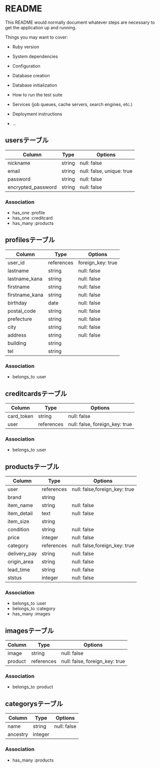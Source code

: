 # README

This README would normally document whatever steps are necessary to get the
application up and running.

Things you may want to cover:

* Ruby version

* System dependencies

* Configuration

* Database creation

* Database initialization

* How to run the test suite

* Services (job queues, cache servers, search engines, etc.)

* Deployment instructions

* ...

## usersテーブル
|Column|Type|Options|
|------|----|-------|
|nickname|string|null: false|
|email|string|null: false, unique: true|
|password|string|null: false|
|encrypted_password|string|null: false|

### Association
- has_one :profile
- has_one :creditcard
- has_many :products


## profilesテーブル
|Column|Type|Options|
|------|----|-------|
|user_id|references|foreign_key: true|
|lastname|string|null: false|
|lastname_kana|string|null: false|
|firstname|string|null: false|
|firstname_kana|string|null: false|
|birthday|date|null: false|
|postal_code|string|null: false|
|prefecture|string|null: false|
|city|string|null: false|
|address|string|null: false|
|building|string||
|tel|string||


### Association
- belongs_to :user


## creditcardsテーブル
|Column|Type|Options|
|------|----|-------|
|card_token|string|null: false|
|user|references|null: false, foreign_key: true|


### Association
- belongs_to :user


## productsテーブル
|Column|Type|Options|
|------|----|-------|
|user|references|null: false,foreign_key: true|
|brand|string|
|item_name|string|null: false|
|item_detail|text|null: false|
|item_size|string||
|condition|string|null: false|
|price|integer|null: false|
|category|references|null: false,foreign_key: true|
|delivery_pay|string|null: false|
|origin_area|string|null: false|
|lead_time|string|null: false|
|ststus|integer|null: false|



### Association
- belongs_to :user
- belongs_to :category
- has_many :images


## imagesテーブル
|Column|Type|Options|
|------|----|-------|
|image|string|null: false|
|product|references|null: false, foreign_key: true|


### Association
- belongs_to :product


## categorysテーブル
|Column|Type|Options|
|------|----|-------|
|name|string|null: false|
|ancestry|integer||


### Association
- has_many :products
